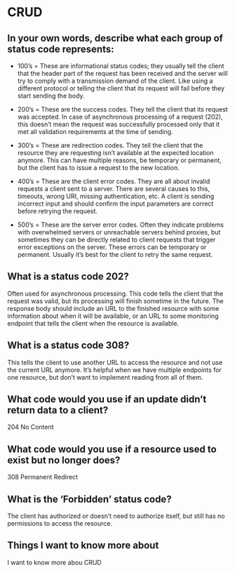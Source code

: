 
# CRUD




## In your own words, describe what each group of status code represents:
- 100’s = These are informational status codes; they usually tell the client that the header part of the request has been received and the server will try to comply with a transmission demand of the client. Like using a different protocol or telling the client that its request will fail before they start sending the body.


- 200’s =  These are the success codes. They tell the client that its request was accepted. In case of asynchronous processing of a request (202), this doesn’t mean the request was successfully processed only that it met all validation requirements at the time of sending.


- 300’s =  These are redirection codes. They tell the client that the resource they are requesting isn’t available at the expected location anymore. This can have multiple reasons, be temporary or permanent, but the client has to issue a request to the new location.


- 400’s =  These are the client error codes. They are all about invalid requests a client sent to a server. There are several causes to this, timeouts, wrong URI, missing authentication, etc. A client is sending incorrect input and should confirm the input parameters are correct before retrying the request.


- 500’s =  These are the server error codes. Often they indicate problems with overwhelmed servers or unreachable servers behind proxies, but sometimes they can be directly related to client requests that trigger error exceptions on the server. These errors can be temporary or permanent. Usually it’s best for the client to retry the same request.






## What is a status code 202?


Often used for asynchronous processing. This code tells the client that the request was valid, but its processing will finish sometime in the future. The response body should include an URL to the finished resource with some information about when it will be available, or an URL to some monitoring endpoint that tells the client when the resource is available.





## What is a status code 308?
This tells the client to use another URL to access the resource and not use the current URL anymore. It’s helpful when we have multiple endpoints for one resource, but don’t want to implement reading from all of them.




## What code would you use if an update didn’t return data to a client?

204 No Content



## What code would you use if a resource used to exist but no longer does?

308 Permanent Redirect





## What is the ‘Forbidden’ status code?


The client has authorized or doesn’t need to authorize itself, but still has no permissions to access the resource.




## Things I want to know more about


I want to know more abou CRUD











